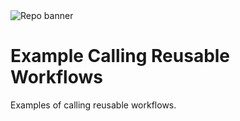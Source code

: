 <picture>
    <source media="(prefers-color-scheme: dark)" srcset="dark-banner.png">
    <source media="(prefers-color-scheme: light)" srcset="light-banner.png">
    <img alt="Repo banner" src="light-banner.png">
</picture>

# Example Calling Reusable Workflows

Examples of calling reusable workflows.
